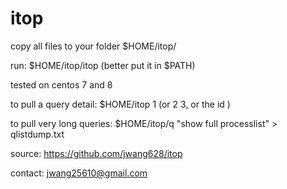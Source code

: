 # itop

copy all files to your folder $HOME/itop/

run: $HOME/itop/itop (better put it in $PATH)

tested on centos 7 and 8

to pull a query detail: $HOME/itop 1 (or 2 3, or the id )

to pull very long queries: 
$HOME/itop/q "show full processlist" > qlistdump.txt

source: https://github.com/jwang628/itop

contact: jwang25610@gmail.com
